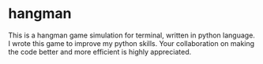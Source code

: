 # hangman
This is a hangman game simulation for terminal, written in python language. I wrote this game to improve my python skills. Your collaboration on making the code better and more efficient is highly appreciated.
